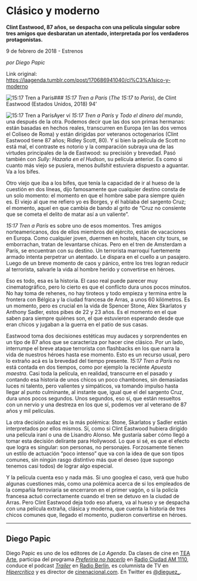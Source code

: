 # Clásico y moderno

**Clint Eastwood, 87 años, se despacha con una película singular sobre tres amigos que desbaratan un atentado, interpretada por los verdaderos protagonistas.**

9 de febrero de 2018 - Estrenos

_por Diego Papic_

Link original: https://laagenda.tumblr.com/post/170686941040/cl%C3%A1sico-y-moderno

![15:17 Tren a París](https://64.media.tumblr.com/26db0d40dc5e92cf5e486021aec5a7e6/tumblr_inline_pjztciwojx1t6q87u_500.png)### *15:17 Tren a París* (*The 15:17 to Paris*), de Clint Eastwood (Estados Unidos, 2018) 94’

![15:17 Tren a París](https://64.media.tumblr.com/26db0d40dc5e92cf5e486021aec5a7e6/tumblr_inline_pjztciwojx1t6q87u_400.png)Ayer ví *15:17 Tren a París* y *Todo el dinero del mundo*, una después de la otra. Podemos decir que las dos son primas hermanas: están basadas en hechos reales, transcurren en Europa (en las dos vemos el Coliseo de Roma) y están dirigidas por veteranos octogenarios (Clint Eastwood tiene 87 años; Ridley Scott, 80). Y si bien la película de Scott no está mal, el contraste es notorio y la comparación subraya una de las virtudes principales de la de Eastwood: su precisión y brevedad. Pasó también con *Sully: Hazaña en el Hudson*, su película anterior. Es como si cuanto más viejo se pusiera, menos *bullshit* estuviera dispuesto a aguantar. Va a los bifes.

Otro viejo que iba a los bifes, que tenía la capacidad de ir al hueso de la cuestión en dos líneas, dijo famosamente que cualquier destino consta de un solo momento: el momento en que el hombre sabe para siempre quién es. El viejo al que me refiero yo es Borges, y él hablaba del sargento Cruz; el momento, aquel en que cambia de bando al grito de “Cruz no consiente que se cometa el delito de matar así a un valiente”.

*15:17 Tren a París* es sobre uno de esos momentos. Tres amigos norteamericanos, dos de ellos miembros del ejército, están de vacaciones en Europa. Como cualquier joven, duermen en hostels, hacen city tours, se emborrachan, tratan de levantarse chicas. Pero en el tren de Amsterdam a París, se encuentran con su destino. Un terrorista marroquí fuertemente armado intenta perpetrar un atentado. Le dispara en el cuello a un pasajero. Luego de un breve momento de caos y pánico, entre los tres logran reducir al terrorista, salvarle la vida al hombre herido y convertirse en héroes.

Eso es todo, esa es la historia. El caso real puede parecer muy cinematográfico, pero lo cierto es que el conflicto dura unos pocos minutos. No hay toma de rehenes, no hay tiroteos y todo empieza y termina entre la frontera con Bélgica y la ciudad francesa de Arras, a unos 60 kilómetros. Es un momento, pero es crucial en la vida de Spencer Stone, Alex Skarlatos y Anthony Sadler, estos pibes de 22 y 23 años. Es el momento en el que saben para siempre quiénes son, el que estuvieron esperando desde que eran chicos y jugaban a la guerra en el patio de sus casas.

Eastwood toma dos decisiones estéticas muy audaces y sorprendentes en un tipo de 87 años que se caracteriza por hacer cine clásico. Por un lado, interrumpe el breve ataque terrorista con flashbacks en los que narra la vida de nuestros héroes hasta ese momento. Esto es un recurso usual, pero lo extraño acá es la brevedad del tiempo presente. *15:17 Tren a París* no está contada en dos tiempos, como por ejemplo la reciénte *Apuesta maestra*. Casi toda la película, en realidad, transcurre en el pasado y contando esa historia de unos chicos un poco chambones, sin demasiadas luces ni talento, pero valientes y simpáticos, va tomando impulso hasta llegar al punto culminante, al instante que, igual que el del sargento Cruz, dura unos pocos segundos. Unos segundos, eso sí, que están resueltos con un nervio y una destreza en los que sí, podemos ver al veterano de 87 años y mil películas.

La otra decisión audaz es la más polémica: Stone, Skarlatos y Sadler están interpretados por ellos mismos. Sí, como si Clint Eastwood hubiera dirigido una película iraní o una de Lisandro Alonso. Me gustaría saber cómo llegó a tomar esta decisión delirante para Hollywood. Lo que si sé, es que el efecto que logra es singular: son personas, no personajes. Forzosamente tienen un estilo de actuación “poco intenso” que va con la idea de que son tipos comunes, sin ningún rasgo distintivo más que el deseo (que supongo tenemos casi todos) de lograr algo especial.

Y la película cuenta eso y nada más. Si uno googlea el caso, verá que hubo algunas cuestiones más, como una polémica acerca de si los empleados de la compañía ferroviaria se encerraron en el primer vagón, o si la policía francesa actuó correctamente cuando el tren se detuvo en la ciudad de Arras. Pero Clint Eastwood deja todo eso afuera, va al hueso y se despacha con una película extraña, clásica y moderna, que cuenta la historia de tres chicos comunes que, llegado el momento, pudieron convertirse en héroes.

  




---

 Diego Papic
------------

 Diego Papic es uno de los editores de *La Agenda*. Da clases de cine en [TEA Arte](http://tea-arte.com.ar/), participa del programa *[Preferiría no hacerlo](http://preferiria-no-hacerlo.tumblr.com/)* en [Radio Ciudad AM 1110](http://www.buenosaires.gob.ar/radiociudad), conduce el podcast *[Trailer](http://www.radioberlin.com.ar/programas/trailer)* en [Radio Berlín](http://www.radioberlin.com.ar/), es columnista de TV en *[Hipercrítico](http://hipercritico.com/)* y es director de [cinenacional.com](http://www.cinenacional.com/). En Twitter es [@dieguez\_](https://twitter.com/dieguez_). 

